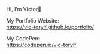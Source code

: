 Hi, I’m Victor👋

My Portfolio Website:  
https://vic-torylf.github.io/portfolio/


My CodePen:   
https://codepen.io/vic-torylf
<!---
vic-torylf/vic-torylf is a ✨ special ✨ repository because its `README.md` (this file) appears on your GitHub profile.
You can click the Preview link to take a look at your changes.
--->
